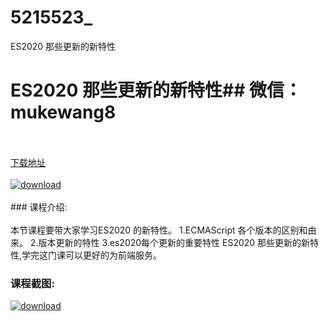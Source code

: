 # 5215523_
ES2020 那些更新的新特性
# ES2020 那些更新的新特性## 微信：mukewang8
<br/></br>[下载地址](http://www.36tz.cn/article/5215523 "下载地址")
<br/></br>[![download](http://36tz.cn/muke_img/2020_10_2-7.png "下载地址")](http://www.36tz.cn/article/5215523 "下载地址")
<br/></br>### 课程介绍:<br/></br>本节课程要带大家学习ES2020 的新特性。
1.ECMAScript 各个版本的区别和由来。
2.版本更新的特性
3.es2020每个更新的重要特性
ES2020 那些更新的新特性,学完这门课可以更好的为前端服务。

### 课程截图:
[![download](http://36tz.cn/muke_img/2020_10_1-9.png "下载地址")](http://www.36tz.cn/article/5215523 "下载地址")
